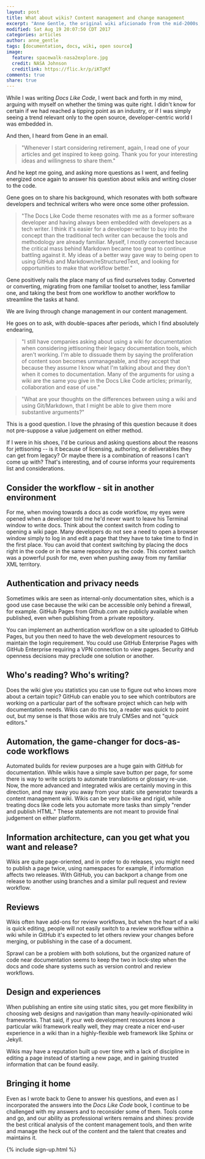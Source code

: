 ```yaml
---
layout: post
title: What about wikis? Content management and change management
excerpt: "Anne Gentle, the original wiki aficionado from the mid-2000s, discusses their relevance today."
modified: Sat Aug 19 20:07:50 CDT 2017
categories: articles
author: anne_gentle
tags: [documentation, docs, wiki, open source]
image:
  feature: spacewalk-nasa2explore.jpg
  credit: NASA Johnson
  creditlink: https://flic.kr/p/iKTgKf
comments: true
share: true
---
```


While I was writing _Docs Like Code_, I went back and forth in my mind, arguing with myself on whether the timing was quite right. I didn't know for certain if we had reached a tipping point as an industry, or if I was simply seeing a trend relevant only to the open source, developer-centric world I was embedded in.

And then, I heard from Gene in an email.

> "Whenever I start considering retirement, again, I read one of your articles
> and get inspired to keep going.  Thank you for your interesting ideas and
> willingness to share them."

And he kept me going, and asking more questions as I went, and feeling energized once again to answer his question about wikis and writing closer to the code.

Gene goes on to share his background, which resonates with both software developers and technical writers who were once some other profession.

> "The Docs Like Code theme resonates with me as a former software developer
> and having always been embedded with developers as a tech writer.  I think
> it's easier for a developer-writer to buy into the concept than the
> traditional tech writer can because the tools and methodology are already
> familiar.  Myself, I mostly converted because the critical mass behind
> Markdown became too great to continue battling against it.  My ideas of a
> better way gave way to being open to using GitHub and
> Markdown/reStructuredText, and looking for opportunities to make that
> workflow better."

Gene positively nails the place many of us find ourselves today. Converted or converting, migrating from one familiar toolset to another, less familiar one, and taking the best from one workflow to another workflow to streamline the tasks at hand.

We are living through change management in our content management.

He goes on to ask, with double-spaces after periods, which I find absolutely endearing,

> "I still have companies asking about using a wiki for documentation when
> considering jettisoning their legacy documentation tools, which aren't
> working.  I'm able to dissuade them by saying the proliferation of content
> soon becomes unmanageable, and they accept that because they assume I know
> what I'm talking about and they don't when it comes to documentation.  Many
> of the arguments for using a wiki are the same you give in the Docs Like Code
> articles; primarily, collaboration and ease of use."

> "What are your thoughts on the differences between using a wiki and using
> Git/Markdown, that I might be able to give them more substantive arguments?"

This is a good question. I love the phrasing of this question because it does not pre-suppose a value judgement on either method.

If I were in his shoes, I'd be curious and asking questions about the reasons for jettisoning -- is it because of licensing, authoring, or deliverables they can get from legacy? Or maybe there is a combination of reasons I can't come up with? That's interesting, and of course informs your requirements list and considerations.

## Consider the workflow - sit in another environment

For me, when moving towards a docs as code workflow, my eyes were opened when a developer told me he'd never want to leave his Terminal window to write docs. Think about the context switch from coding to opening a wiki page. Many developers do not see a need to open a browser window simply to log in and edit a page that they have to take time to find in the first place. You can avoid that context switching by placing the docs right in the code or in the same repository as the code. This context switch was a powerful push for me, even when pushing away from my familiar XML territory.

## Authentication and privacy needs

Sometimes wikis are seen as internal-only documentation sites, which is a good use case because the wiki can be accessible only behind a firewall, for example. GitHub Pages from Github.com are publicly available when published, even when publishing from a private repository.

You can implement an authentication workflow on a site uploaded to GitHub Pages, but you then need to have the web development resources to maintain the login requirement. You could use GitHub Enterprise Pages with GitHub Enterprise requiring a VPN connection to view pages. Security and openness decisions may preclude one solution or another.

## Who's reading? Who's writing?

Does the wiki give you statistics you can use to figure out who knows more about a certain topic? GitHub can enable you to see which contributors are working on a particular part of the software project which can help with documentation needs. Wikis can do this too, a reader was quick to point out, but my sense is that those wikis are truly CMSes and not "quick editors."

## Automation, the game-changer for docs-as-code workflows

Automated builds for review purposes are a huge gain with GitHub for documentation. While wikis have a simple save button per page, for some there is way to write scripts to automate translations or glossary re-use. Now, the more advanced and integrated wikis are certainly moving in this direction, and may sway you away from your static site generator towards a content management wiki. Wikis can be very box-like and rigid, while treating docs like code lets you automate more tasks than simply "render and publish HTML." These statements are not meant to provide final judgement on either platform.

## Information architecture, can you get what you want and release?

Wikis are quite page-oriented, and in order to do releases, you might need to publish a page twice, using namespaces for example, if information affects two releases. With GitHub, you can backport a change from one release to another using branches and a similar pull request and review workflow.

## Reviews

Wikis often have add-ons for review workflows, but when the heart of a wiki is quick editing, people will not easily switch to a review workflow within a wiki while in GitHub it's expected to let others review your changes before merging, or publishing in the case of a document.

Sprawl can be a problem with both solutions, but the organized nature of code near documentation seems to keep the two in lock-step when the docs and code share systems such as version control and review workflows.

## Design and experiences

When publishing an entire site using static sites, you get more flexibility in choosing web designs and navigation than many heavily-opinionated wiki frameworks. That said, if your web development resources know a particular wiki framework really well, they may create a nicer end-user experience in a wiki  than in a highly-flexible web framework like Sphinx or Jekyll.

Wikis may have a reputation built up over time with a lack of discipline in editing a page instead of starting a new page, and in gaining trusted information that can be found easily.

## Bringing it home

Even as I wrote back to Gene to answer his questions, and even as I incorporated the answers into the _Docs Like Code_ book, I continue to be challenged with my answers and to reconsider some of them. Tools come and go, and our ability as professional writers remains and shines: provide the best critical analysis of the content management tools, and then write and manage the heck out of the content and the talent that creates and maintains it.

{% include sign-up.html %}

